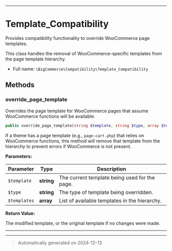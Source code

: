 ***

# Template_Compatibility

Provides compatibility functionality to override WooCommerce page templates.

This class handles the removal of WooCommerce-specific templates from the page template hierarchy.

* Full name: `\BigCommerce\Compatibility\Template_Compatibility`




## Methods


### override_page_template

Overrides the page template for WooCommerce pages that assume WooCommerce functions will be available.

```php
public override_page_template(string $template, string $type, array $templates): string
```

If a theme has a page template (e.g., `page-cart.php`) that relies on WooCommerce functions,
this method will remove that template from the hierarchy to prevent errors if WooCommerce is not present.






**Parameters:**

| Parameter | Type | Description |
|-----------|------|-------------|
| `$template` | **string** | The current template being used for the page. |
| `$type` | **string** | The type of template being overridden. |
| `$templates` | **array** | List of available templates in the hierarchy. |


**Return Value:**

The modified template, or the original template if no changes were made.




***


***
> Automatically generated on 2024-12-13
